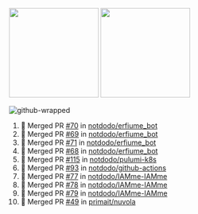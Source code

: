 <a href="https://github.com/notdodo"><img src="https://github-readme-stats.vercel.app/api?username=notdodo&count_private=true&theme=dark" height="180" /></a> <a href="https://github.com/notdodo"><img src="https://github-readme-stats.vercel.app/api/top-langs/?username=notdodo&langs_count=8&theme=dark&hide=tex,java,html,css&layout=compact" height="180" /></a>

![github-wrapped](https://github.com/notdodo/notdodo/assets/6991986/fb310ed4-7b6b-48dd-a447-4c85e6000edb)

<!--START_SECTION:activity-->
1. 🎉 Merged PR [#70](https://github.com/notdodo/erfiume_bot/pull/70) in [notdodo/erfiume_bot](https://github.com/notdodo/erfiume_bot)
2. 🎉 Merged PR [#69](https://github.com/notdodo/erfiume_bot/pull/69) in [notdodo/erfiume_bot](https://github.com/notdodo/erfiume_bot)
3. 🎉 Merged PR [#71](https://github.com/notdodo/erfiume_bot/pull/71) in [notdodo/erfiume_bot](https://github.com/notdodo/erfiume_bot)
4. 🎉 Merged PR [#68](https://github.com/notdodo/erfiume_bot/pull/68) in [notdodo/erfiume_bot](https://github.com/notdodo/erfiume_bot)
5. 🎉 Merged PR [#115](https://github.com/notdodo/pulumi-k8s/pull/115) in [notdodo/pulumi-k8s](https://github.com/notdodo/pulumi-k8s)
6. 🎉 Merged PR [#93](https://github.com/notdodo/github-actions/pull/93) in [notdodo/github-actions](https://github.com/notdodo/github-actions)
7. 🎉 Merged PR [#77](https://github.com/notdodo/IAMme-IAMme/pull/77) in [notdodo/IAMme-IAMme](https://github.com/notdodo/IAMme-IAMme)
8. 🎉 Merged PR [#78](https://github.com/notdodo/IAMme-IAMme/pull/78) in [notdodo/IAMme-IAMme](https://github.com/notdodo/IAMme-IAMme)
9. 🎉 Merged PR [#79](https://github.com/notdodo/IAMme-IAMme/pull/79) in [notdodo/IAMme-IAMme](https://github.com/notdodo/IAMme-IAMme)
10. 🎉 Merged PR [#49](https://github.com/primait/nuvola/pull/49) in [primait/nuvola](https://github.com/primait/nuvola)
<!--END_SECTION:activity-->

